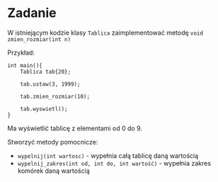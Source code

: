 # Zadanie

W istniejącym kodzie klasy `Tablica` zaimplementować metodę `void zmien_rozmiar(int n)`

Przykład:
```
int main(){
    Tablica tab{20};

    tab.ustaw(3, 1999);

    tab.zmien_rozmiar(10);

    tab.wyswietl();
}
```

Ma wyświetlić tablicę z elementami od 0 do 9.

Stworzyć metody pomocnicze:
- `wypelnij(int wartosc)` - wypełnia całą tablicę daną wartością
- `wypelnij_zakres(int od, int do, int wartość)` - wypełnia zakres komórek daną wartością
